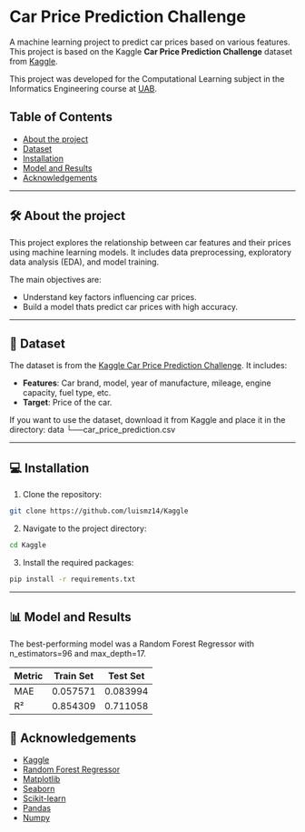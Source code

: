 # Car Price Prediction Challenge

A machine learning project to predict car prices based on various features. This project is based on the Kaggle **Car Price Prediction Challenge** dataset from [Kaggle](https://www.kaggle.com/datasets/deepcontractor/car-price-prediction-challenge).

This project was developed for the Computational Learning subject in the Informatics Engineering course at [UAB](https://www.uab.es).

## Table of Contents

- [About the project](#about-the-project)
- [Dataset](#dataset)
- [Installation](#installation)
- [Model and Results](#model-and-results)
- [Acknowledgements](#acknowledgements)

---

## 🛠 About the project

This project explores the relationship between car features and their prices using machine learning models. It includes data preprocessing, exploratory data analysis (EDA), and model training.

The main objectives are:
- Understand key factors influencing car prices.
- Build a model thats predict car prices with high accuracy.

---

## 📂 Dataset

The dataset is from the [Kaggle Car Price Prediction Challenge](https://www.kaggle.com/datasets/deepcontractor/car-price-prediction-challenge). It includes:
- **Features**: Car brand, model, year of manufacture, mileage, engine capacity, fuel type, etc.
- **Target**: Price of the car.

If you want to use the dataset, download it from Kaggle and place it in the directory: 
    data
    └──car_price_prediction.csv

---

## 💻 Installation

1. Clone the repository:
```bash
git clone https://github.com/luismz14/Kaggle
```
2. Navigate to the project directory:
```bash
cd Kaggle
``` 
3. Install the required packages:
```bash
pip install -r requirements.txt
```
---

## 📊 Model and Results

The best-performing model was a Random Forest Regressor with n_estimators=96 and max_depth=17.

| Metric | Train Set | Test Set |
|--------|-----------|----------|
| MAE    | 0.057571  | 0.083994 |
| R²     | 0.854309  | 0.711058 |

## 🙌 Acknowledgements

* [Kaggle](https://www.kaggle.com)
* [Random Forest Regressor](https://scikit-learn.org/stable/modules/generated/sklearn.ensemble.RandomForestRegressor.html)
* [Matplotlib](https://matplotlib.org/)
* [Seaborn](https://seaborn.pydata.org/)
* [Scikit-learn](https://scikit-learn.org/stable/)
* [Pandas](https://pandas.pydata.org/)
* [Numpy](https://numpy.org/)